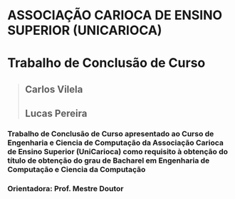 # ASSOCIAÇÃO CARIOCA DE ENSINO SUPERIOR (UNICARIOCA)
# Trabalho de Conclusão de Curso

<addr></addr>

> ## Carlos Vilela
> ## Lucas Pereira

### Trabalho de Conclusão de Curso apresentado ao Curso de Engenharia e Ciencia de Computação da Associação Carioca de Ensino Superior (UniCarioca) como requisito à obtenção do título de obtenção do grau de Bacharel em Engenharia de Computação e Ciencia da Computação

### Orientadora: Prof. Mestre Doutor  
